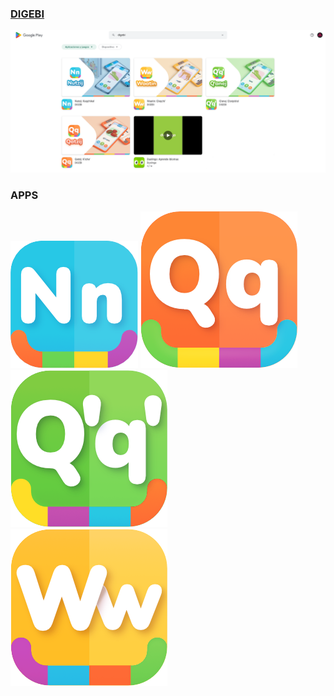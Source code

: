 <!-- ### [DIGEIB](https://digebi.mineduc.gob.gt/digebi) -->
### [DIGEBI](https://digebi.mineduc.gob.gt/digebi)

[![Google Play](https://github.com/digebi/digebi/blob/main/assets/google_play.png)](https://play.google.com/store/apps/dev?id=5097635624942673284)

### APPS

[![Nutzij](https://github.com/digebi/digebi/blob/main/assets/Nutzij.png)](https://play.google.com/store/apps/details?id=gt.gob.mineduc.digebi.nutzij)
[![Qatzij](https://github.com/digebi/digebi/blob/main/assets/Qatzij.png)](https://play.google.com/store/apps/details?id=gt.gob.mineduc.digebi.qatzij)
[![Q'anej](https://github.com/digebi/digebi/blob/main/assets/Qanej.png)](https://play.google.com/store/apps/details?id=gt.gob.mineduc.digebi.qanej)
[![Waatin](https://github.com/digebi/digebi/blob/main/assets/Waatin.png)](https://play.google.com/store/apps/details?id=gt.gob.mineduc.digebi.waatin)
